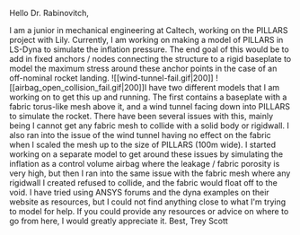 Hello Dr. Rabinovitch,

I am a junior in mechanical engineering at Caltech, working on the PILLARS project with Lily. Currently, I am working on making a model of PILLARS in LS-Dyna to simulate the inflation pressure. The end goal of this would be to add in fixed anchors / nodes connecting the structure to a rigid baseplate to model the maximum stress around these anchor points in the case of an off-nominal rocket landing. ![[wind-tunnel-fail.gif|200]]
![[airbag_open_collision_fail.gif|200]]I have two different models that I am working on to get this up and running. The first contains a baseplate with a fabric torus-like mesh above it, and a wind tunnel facing down into PILLARS to simulate the rocket. There have been several issues with this, mainly being I cannot get any fabric mesh to collide with a solid body or rigidwall. I also ran into the issue of the wind tunnel having no effect on the fabric when I scaled the mesh up to the size of PILLARS (100m wide). 
I started working on a separate model to get around these issues by simulating the inflation as a control volume airbag where the leakage / fabric porosity is very high, but then I ran into the same issue with the fabric mesh where any rigidwall I created refused to collide, and the fabric would float off to the void. I have tried using ANSYS forums and the dyna examples on their website as resources, but I could not find anything close to what I'm trying to model for help. If you could provide any resources or advice on where to go from here, I would greatly appreciate it.
Best,
Trey Scott